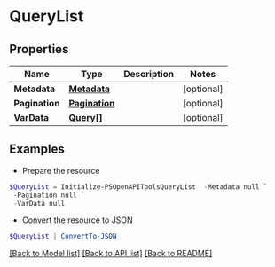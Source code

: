 # QueryList
## Properties

Name | Type | Description | Notes
------------ | ------------- | ------------- | -------------
**Metadata** | [**Metadata**](Metadata.md) |  | [optional] 
**Pagination** | [**Pagination**](Pagination.md) |  | [optional] 
**VarData** | [**Query[]**](Query.md) |  | [optional] 

## Examples

- Prepare the resource
```powershell
$QueryList = Initialize-PSOpenAPIToolsQueryList  -Metadata null `
 -Pagination null `
 -VarData null
```

- Convert the resource to JSON
```powershell
$QueryList | ConvertTo-JSON
```

[[Back to Model list]](../README.md#documentation-for-models) [[Back to API list]](../README.md#documentation-for-api-endpoints) [[Back to README]](../README.md)

